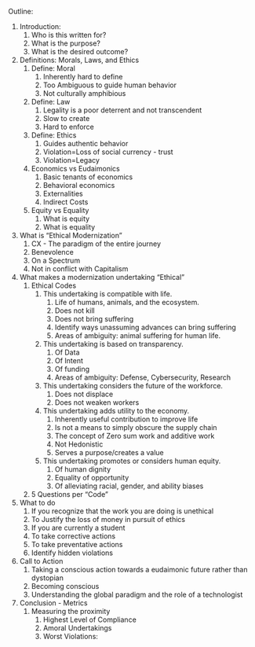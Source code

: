 Outline:


1. Introduction: 
   1. Who is this written for?
   2. What is the purpose?
   3. What is the desired outcome?
1. Definitions: Morals, Laws, and Ethics
   1. Define: Moral
         1. Inherently hard to define
         2. Too Ambiguous to guide human behavior
         3. Not culturally amphibious 
   1. Define: Law
         1. Legality is a poor deterrent and not transcendent
         2. Slow to create
         3. Hard to enforce
   1. Define: Ethics 
         1. Guides authentic behavior
         2. Violation=Loss of social currency - trust
         3. Violation=Legacy
   1. Economics vs Eudaimonics
      1. Basic tenants of economics
      2. Behavioral economics
      3. Externalities
      4. Indirect Costs
   1. Equity vs Equality
      1. What is equity
      2. What is equality
1. What is “Ethical Modernization”
   1. CX - The paradigm of the entire journey
   2. Benevolence
   3. On a Spectrum
   4. Not in conflict with Capitalism 
1. What makes a modernization undertaking “Ethical”
   1. Ethical Codes
      1. This undertaking is compatible with life.
         1. Life of humans, animals, and the ecosystem.
         2. Does not kill
         3. Does not bring suffering
         4. Identify ways unassuming advances can bring suffering
         5. Areas of ambiguity: animal suffering for human life.
      1. This undertaking is based on transparency. 
         1. Of Data
         2. Of Intent
         3. Of funding
         4. Areas of ambiguity: Defense, Cybersecurity, Research
      1. This undertaking considers the future of the workforce.
         1. Does not displace 
         2. Does not weaken workers
      1. This undertaking adds utility to the economy.
         1. Inherently useful contribution to improve life
         2. Is not a means to simply obscure the supply chain
         3. The concept of Zero sum work and additive work
         4. Not Hedonistic 
         5. Serves a purpose/creates a value
      1. This undertaking promotes or considers human equity. 
         1. Of human dignity
         2. Equality of opportunity
         3. Of alleviating racial, gender, and ability biases
   1. 5 Questions per “Code”
1. What to do
   1. If you recognize that the work you are doing is unethical
   2. To Justify the loss of money in pursuit of ethics
   3. If you are currently a student
   4. To take corrective actions
   5. To take preventative actions
   6. Identify hidden violations
1. Call to Action
   1. Taking a conscious action towards a eudaimonic future rather than dystopian
   2. Becoming conscious
   3. Understanding the global paradigm and the role of a technologist 
1. Conclusion - Metrics
   1. Measuring the proximity 
      1. Highest Level of Compliance 
      2. Amoral Undertakings
      3. Worst Violations:
